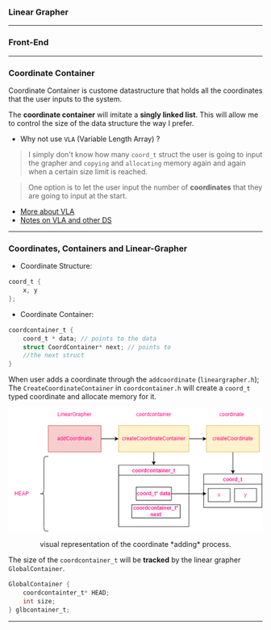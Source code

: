 ### Linear Grapher


---

### Front-End



---

### Coordinate Container

Coordinate Container is custome datastructure that holds all the 
coordinates that the user inputs to the system. 

The **coordinate container** will imitate a **singly linked list**. 
This will allow me to control the size of the data structure the way I prefer.

- Why not use `VLA` (Variable Length Array) ?

> I simply don't know how many `coord_t` struct the user is going to input
the grapher and `copying` and `allocating` memory again and again when a
certain size limit is reached.

> One option is to let the user input the number of **coordinates** that they
are going to input at the start.

- [More about VLA](https://blog.joren.ga/vla-pitfalls)
- [Notes on VLA and other DS]()

---

### Coordinates, Containers and Linear-Grapher

- Coordinate Structure:
```c
coord_t {
	x, y 
};
```

- Coordinate Container:
```c
coordcontainer_t {
	coord_t * data; // points to the data
	struct CoordContainer* next; // points to 
	//the next struct
}
```

When user adds a coordinate through the `addcoordinate` (`lineargrapher.h`);
The `CreateCoordinateContainer` in `coordcontainer.h` will create a `coord_t`
typed coordinate and allocate memory for it.

<p style="text-align: center" align="center">
  <img src=".images/addcoordinateflow.png" alt="addingcoordinate"> 
  <p align="center">
	visual representation of the coordinate *adding* process.
  </p>
</p>

The size of the `coordcontainer_t` will be **tracked** by the 
linear grapher `GlobalContainer`. 

```c
GlobalContainer {
	coordcontainter_t* HEAD;
	int size;
} glbcontainer_t;
```

---
